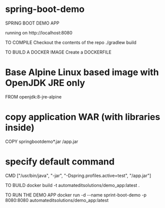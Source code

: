 # spring-boot-demo
SPRING BOOT DEMO APP

running on http://localhost:8080

TO COMPILE
Checkout the contents of the repo
./gradlew build

TO BUILD A DOCKER IMAGE
Create a DOCKERFILE
# Base Alpine Linux based image with OpenJDK JRE only
FROM openjdk:8-jre-alpine
# copy application WAR (with libraries inside)
COPY springbootdemo*.jar /app.jar
# specify default command
CMD ["/usr/bin/java", "-jar", "-Dspring.profiles.active=test", "/app.jar"]

TO BUILD
docker build -t automateditsolutions/demo_app:latest .

TO RUN THE DEMO APP
docker run -d --name sprint-boot-demo -p 8080:8080 automateditsolutions/demo_app:latest
